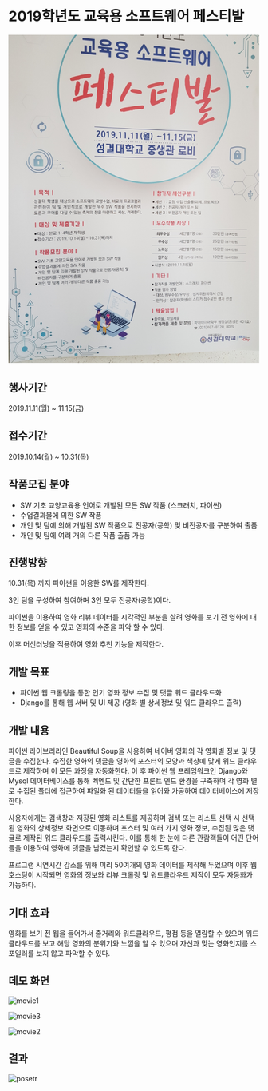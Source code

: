 # 2019학년도 교육용 소프트웨어 페스티발
![posetr](https://github.com/kyu9341/Python-Movie-Recommendation/blob/master/pictures/poster.png)

## 행사기간  
2019.11.11(월) ~ 11.15(금)  

## 접수기간  
2019.10.14(월) ~ 10.31(목)  

## 작품모집 분야  

- SW 기초 교양교육용 언어로 개발된 모든 SW 작품 (스크래치, 파이썬)
- 수업결과물에 의한 SW 작품
- 개인 및 팀에 의해 개발된 SW 작품으로 전공자(공학) 및 비전공자를 구분하여 출품
- 개인 및 팀에 여러 개의 다른 작품 출품 가능  

## 진행방향  

10.31(목) 까지 파이썬을 이용한 SW를 제작한다.  

3인 팀을 구성하여 참여하며 3인 모두 전공자(공학)이다.  

파이썬을 이용하여 영화 리뷰 데이터를 시각적인 부분을 살려 영화를 보기 전 영화에 대한 정보를 얻을 수 있고 영화의 수준을 파악 할 수 있다.  

이후 머신러닝을 적용하여 영화 추천 기능을 제작한다.

## 개발 목표
- 파이썬 웹 크롤링을 통한 인기 영화 정보 수집 및 댓글 워드 클라우드화
- Django를 통해 웹 서버 및 UI 제공 (영화 별 상세정보 및 워드 클라우드 출력)

## 개발 내용
파이썬 라이브러리인 Beautiful Soup을 사용하여 네이버 영화의 각 영화별 정보 및 댓글을 수집한다. 수집한 영화의 댓글을 영화의 포스터의 모양과 색상에 맞게 워드 클라우드로 제작하며 이 모든 과정을 자동화한다. 이 후 파이썬 웹 프레임워크인 Django와 Mysql 데이터베이스를 통해 벡엔드 및 간단한 프론트 엔드 환경을 구축하며 각 영화 별로 수집된 폴더에 접근하여 파일화 된 데이터들을 읽어와 가공하여 데이터베이스에 저장한다. 

사용자에게는 검색창과 저장된 영화 리스트를 제공하며 검색 또는 리스트 선택 시 선택된 영화의 상세정보 화면으로 이동하며 포스터 및 여러 가지 영화 정보, 수집된 많은 댓글로 제작된 워드 클라우드를 출력시킨다. 이를 통해 한 눈에 다른 관람객들이 어떤 단어들을 이용하여 영화에 댓글을 남겼는지 확인할 수 있도록 한다.

프로그램 시연시간 감소를 위해 미리 50여개의 영화 데이터를 제작해 두었으며 이후 웹호스팅이 시작되면 영화의 정보와 리뷰 크롤링 및 워드클라우드 제작이 모두 자동화가 가능하다.

## 기대 효과
영화를 보기 전 웹을 들어가서 줄거리와 워드클라우드, 평점 등을 열람할 수 있으며 워드클라우드를 보고 해당 영화의 분위기와 느낌을 알 수 있으며 자신과 맞는 영화인지를 스포일러를 보지 않고 파악할 수 있다.

## 데모 화면
![movie1](https://github.com/kyu9341/Python-Movie-Recommendation/tree/master/pictures/moivecloud.png)

![movie3](https://github.com/kyu9341/Python-Movie-Recommendation/tree/master/pictures/moivecloud2.png)

![movie2](https://github.com/kyu9341/Python-Movie-Recommendation/tree/master/pictures/moivecloud3.png)

## 결과
![posetr](https://github.com/kyu9341/Python-Movie-Recommendation/tree/master/pictures/award.png)



